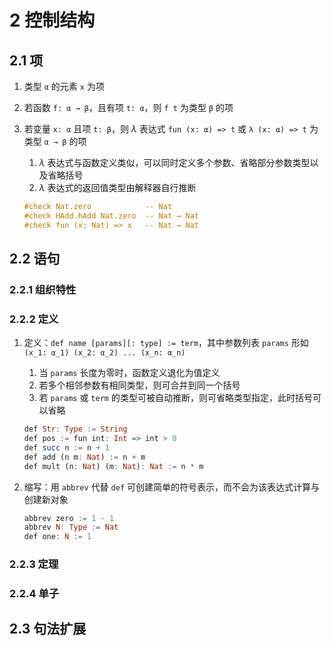 # 2 控制结构

## 2.1 项
1. 类型 `α` 的元素 `x` 为项
2. 若函数 `f: α → β`，且有项 `t: α`，则 `f t` 为类型 `β` 的项
3. 若变量 `x: α` 且项 `t: β`，则 $\lambda$ 表达式 `fun (x: α) => t` 或 `λ (x: α) => t` 为类型 `α → β` 的项
    1. $\lambda$ 表达式与函数定义类似，可以同时定义多个参数、省略部分参数类型以及省略括号
    2. $\lambda$ 表达式的返回值类型由解释器自行推断

    ```haskell
    #check Nat.zero            -- Nat
    #check HAdd.hAdd Nat.zero  -- Nat → Nat
    #check fun (x: Nat) => x   -- Nat → Nat
    ```

## 2.2 语句
### 2.2.1 组织特性

### 2.2.2 定义
1. 定义：`def name [params][: type] := term`，其中参数列表 `params` 形如 `(x_1: α_1) (x_2: α_2) ... (x_n: α_n)`
    1. 当 `params` 长度为零时，函数定义退化为值定义
    2. 若多个相邻参数有相同类型，则可合并到同一个括号
    3. 若 `params` 或 `term` 的类型可被自动推断，则可省略类型指定，此时括号可以省略

    ```haskell
    def Str: Type := String
    def pos := fun int: Int => int > 0
    def succ n := n + 1
    def add (n m: Nat) := n + m
    def mult (n: Nat) (m: Nat): Nat := n * m
    ```

2. 缩写：用 `abbrev` 代替 `def` 可创建简单的符号表示，而不会为该表达式计算与创建新对象

    ```haskell
    abbrev zero := 1 - 1
    abbrev N: Type := Nat
    def one: N := 1
    ```

### 2.2.3 定理

### 2.2.4 单子

## 2.3 句法扩展
